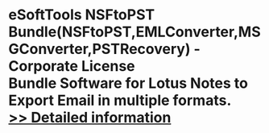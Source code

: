 # eSoftTools NSFtoPST Bundle(NSFtoPST,EMLConverter,MSGConverter,PSTRecovery) - Corporate License<br />Bundle Software for Lotus Notes to Export Email in multiple formats.<br />[>> Detailed information](https://secure.shareit.com/shareit/product.html?productid=300877521&affiliateid=200057808)